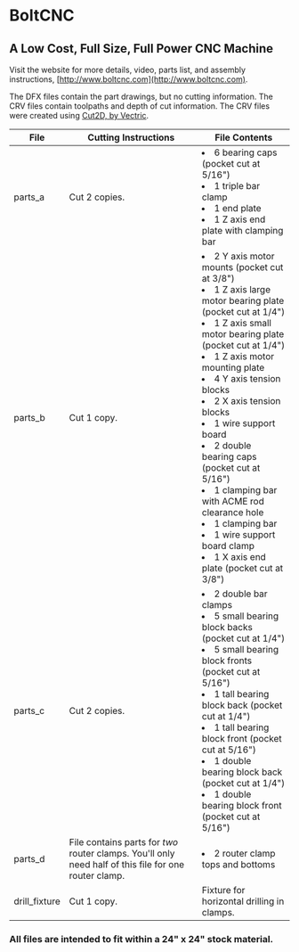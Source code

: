 # BoltCNC
## A Low Cost, Full Size, Full Power CNC Machine

Visit the website for more details, video, parts list, and assembly instructions, [http://www.boltcnc.com](http://www.boltcnc.com).

The DFX files contain the part drawings, but no cutting information.  The CRV files contain toolpaths and depth of cut information.  The CRV files were created using [Cut2D, by Vectric](http://www.vectric.com/products/cut2d.html).

 File          | Cutting Instructions | File Contents
---------------|----------------------|--
 parts_a       | Cut 2 copies.        | <li>6 bearing caps (pocket cut at 5/16")</li><li>1 triple bar clamp</li><li>1 end plate</li><li>1 Z axis end plate with clamping bar</li>
 parts_b       | Cut 1 copy.          | <li>2 Y axis motor mounts (pocket cut at 3/8")</li> <li>1 Z axis large motor bearing plate (pocket cut at 1/4")</li> <li>1 Z axis small motor bearing plate (pocket cut at 1/4")</li> <li>1 Z axis motor mounting plate</li> <li>4 Y axis tension blocks</li> <li>2 X axis tension blocks</li> <li>1 wire support board</li> <li>2 double bearing caps (pocket cut at 5/16")</li> <li>1 clamping bar with ACME rod clearance hole</li> <li>1 clamping bar</li> <li>1 wire support board clamp</li> <li>1 X axis end plate (pocket cut at 3/8")</li>
 parts_c       | Cut 2 copies.        | <li>2 double bar clamps</li> <li>5 small bearing block backs (pocket cut at 1/4")</li> <li>5 small bearing block fronts (pocket cut at 5/16")</li> <li>1 tall bearing block back (pocket cut at 1/4")</li> <li>1 tall bearing block front (pocket cut at 5/16")</li> <li>1 double bearing block back (pocket cut at 1/4")</li> <li>1 double bearing block front (pocket cut at 5/16")</li>
 parts_d       | File contains parts for *two* router clamps.  You'll only need half of this file for one router clamp. | <li>2 router clamp tops and bottoms</li>
 drill_fixture | Cut 1 copy.          | Fixture for horizontal drilling in clamps.

### All files are intended to fit within a 24" x 24" stock material.
